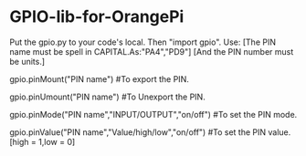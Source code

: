 # GPIO-lib-for-OrangePi
Put the gpio.py to your code's local.
Then "import gpio".
Use:
[The PIN name must be spell in CAPITAL.As:"PA4","PD9"]
[And the PIN number must be units.]

gpio.pinMount("PIN name") #To export the PIN.

gpio.pinUmount("PIN name") #To Unexport the PIN.

gpio.pinMode("PIN name","INPUT/OUTPUT","on/off") #To set the PIN mode.

gpio.pinValue("PIN name","Value/high/low","on/off") #To set the PIN value.[high = 1,low = 0]
